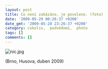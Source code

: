 ```yaml
---
layout: post
title: Co není zakázáno, je povoleno. (foto)
date: '2009-05-29 00:26:37 +0200'
date_gmt: '2009-05-28 23:26:37 +0200'
category: cokoliv,  podvědomí,  photo
tags: []
comments: []
---
```

<p><img src='%base_url%/assets/wp-uploads/2009/05/nic.jpg' alt='nic.jpg' /></p>
<p>(Brno, Husova, duben 2009)</p>
